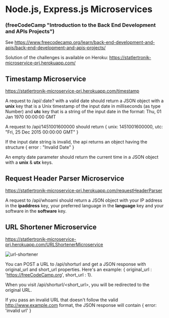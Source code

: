 
# Node.js, Express.js Microservices

### (freeCodeCamp "Introduction to the Back End Development and APIs Projects")

See https://www.freecodecamp.org/learn/back-end-development-and-apis/back-end-development-and-apis-projects/

Solution of the challenges is available on Heroku: https://statlertronik-microservice-prj.herokuapp.com/

## Timestamp Microservice  
https://statlertronik-microservice-prj.herokuapp.com/timestamp

A request to /api/:date? with a valid date should return a JSON object with a **unix** key that is a Unix timestamp of the input date in milliseconds (as type Number) and **utc** key that is a string of the input date in the format: Thu, 01 Jan 1970 00:00:00 GMT

A request to /api/1451001600000 should return { unix: 1451001600000, utc: "Fri, 25 Dec 2015 00:00:00 GMT" }

If the input date string is invalid, the api returns an object having the structure { error : "Invalid Date" }

An empty date parameter should return the current time in a JSON object with a **unix** & **utx** keys.

## Request Header Parser Microservice  
https://statlertronik-microservice-prj.herokuapp.com/requestHeaderParser

A request to /api/whoami should return a JSON object with your IP address in the **ipaddress** key, your preferred language in the **language** key and your software in the **software** key.

## URL Shortener Microservice  
https://statlertronik-microservice-prj.herokuapp.com/URLShortenerMicroservice

![url-shortener](https://user-images.githubusercontent.com/54773918/185158931-f961edfd-0fdf-4153-8b5e-52091546dd53.png)


You can POST a URL to /api/shorturl and get a JSON response with original_url and short_url properties. Here's an example: { original_url : 'https://freeCodeCamp.org', short_url : 1}.

When you visit /api/shorturl/<short_url>, you will be redirected to the original URL.

If you pass an invalid URL that doesn't follow the valid http://www.example.com format, the JSON response will contain { error: 'invalid url' }


